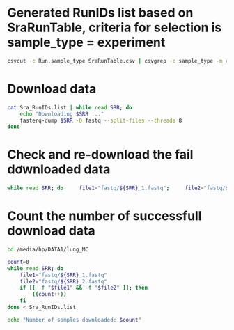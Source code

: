# Generated RunIDs list based on SraRunTable, criteria for selection is sample_type = experiment
```bash
csvcut -c Run,sample_type SraRunTable.csv | csvgrep -c sample_type -m experiment | tail -n +2 | cut -d',' -f1 > Sra_RunIDs.list
```

# Download data
```bash
cat Sra_RunIDs.list | while read SRR; do
    echo "Downloading $SRR ..."
    fasterq-dump $SRR -O fastq --split-files --threads 8
done
```

# Check and re-download the fail dơwnloaded data
```bash
while read SRR; do     file1="fastq/${SRR}_1.fastq";     file2="fastq/${SRR}_2.fastq";     if [[ -f "$file1" && -f "$file2" ]]; then         ((count++));     fi; done < Sra_RunIDs.list
```

# Count the number of successfull download data
```bash
cd /media/hp/DATA1/lung_MC

count=0
while read SRR; do
    file1="fastq/${SRR}_1.fastq"
    file2="fastq/${SRR}_2.fastq"
    if [[ -f "$file1" && -f "$file2" ]]; then
        ((count++))
    fi
done < Sra_RunIDs.list

echo "Number of samples downloaded: $count"
```
